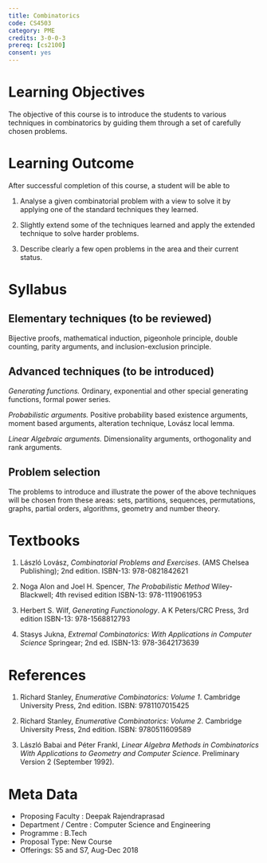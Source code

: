 ```yaml
---
title: Combinatorics
code: CS4503
category: PME
credits: 3-0-0-3
prereq: [cs2100]
consent: yes
---
```


# Learning Objectives

The objective of this course is to introduce the students to
various techniques in combinatorics by guiding them
through a set of carefully chosen problems.

# Learning Outcome

After successful completion of this course, a student will be able to

1.	Analyse a given combinatorial problem with a view to 
	solve it by applying one of the standard techniques 
	they learned.

2.	Slightly extend some of the techniques learned and
	apply the extended technique to	solve harder problems.

3.	Describe clearly a few open problems in the area and
	their current status.

# Syllabus

## Elementary techniques (to be reviewed)

Bijective proofs, mathematical induction, pigeonhole principle, 
double counting, parity arguments, and inclusion-exclusion principle.

## Advanced techniques (to be introduced) 

*Generating functions.*
Ordinary, exponential and other special generating functions, formal power series. 

*Probabilistic arguments.*
Positive probability based existence arguments, moment based arguments,
alteration technique, Lovász local lemma.

*Linear Algebraic arguments.*
Dimensionality arguments, orthogonality and rank arguments.

## Problem selection

The problems to introduce and illustrate the power of the
above techniques will be chosen from these areas: 
sets, partitions, sequences, permutations, graphs, partial orders,
algorithms, geometry and number theory.  

# Textbooks

1.	László Lovász, *Combinatorial Problems and Exercises*. 
	(AMS Chelsea Publishing); 2nd edition.
	ISBN-13: 978-0821842621

2.	Noga Alon and Joel H. Spencer, *The Probabilistic Method*
	Wiley-Blackwell; 4th revised edition 
	ISBN-13: 978-1119061953

3.	Herbert S. Wilf, *Generating Functionology*. 
	A K Peters/CRC Press, 3rd edition
	ISBN-13: 978-1568812793

4.	Stasys Jukna, *Extremal Combinatorics: With Applications in Computer Science*
	Springear; 2nd ed. 
	ISBN-13: 978-3642173639

# References

1.	Richard Stanley, *Enumerative Combinatorics: Volume 1*.
	Cambridge University Press, 2nd edition.
	ISBN: 9781107015425

2.	Richard Stanley, *Enumerative Combinatorics: Volume 2*.
	Cambridge University Press, 2nd edition.
	ISBN: 9780511609589

3.	László Babai and Péter Frankl,
	*Linear Algebra Methods in Combinatorics 
	With Applications to Geometry and Computer Science*.
	Preliminary Version 2 (September 1992).

# Meta Data	 	 	
 
* Proposing Faculty : Deepak Rajendraprasad
* Department / Centre : Computer Science and Engineering
* Programme : B.Tech
* Proposal Type: New Course
* Offerings: S5 and S7, Aug-Dec 2018

